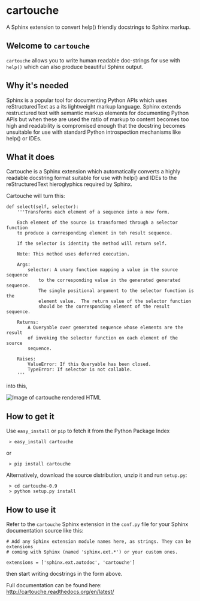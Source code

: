 cartouche
=========

A Sphinx extension to convert help() friendly docstrings to Sphinx markup.

Welcome to `cartouche`
----------------------

`cartouche` allows you to write human readable doc-strings for use with
`help()` which can also produce beautiful Sphinx output.

Why it's needed
---------------

Sphinx is a popular tool for documenting Python APIs which uses
reStructuredText as a its lightweight markup language. Sphinx extends
restructured text with semantic markup elements for documenting Python APIs
but when these are used the ratio of markup to content becomes too high and
readability is compromised enough that the docstring becomes unsuitable for
use with standard Python introspection mechanisms like help() or IDEs.

What it does
------------

Cartouche is a Sphinx extension which automatically converts a highly readable
docstring format suitable for use with help() and IDEs to the reStructuredText
hieroglyphics required by Sphinx.

Cartouche will turn this:

```
def select(self, selector):
    '''Transforms each element of a sequence into a new form.

    Each element of the source is transformed through a selector function
    to produce a corresponding element in teh result sequence.

    If the selector is identity the method will return self.

    Note: This method uses deferred execution.

    Args:
        selector: A unary function mapping a value in the source sequence
            to the corresponding value in the generated generated sequence.
            The single positional argument to the selector function is the
            element value.  The return value of the selector function
            should be the corresponding element of the result sequence.

    Returns:
        A Queryable over generated sequence whose elements are the result
        of invoking the selector function on each element of the source
        sequence.

    Raises:
        ValueError: If this Queryable has been closed.
        TypeError: If selector is not callable.
    '''
```

into this,

![Image of cartouche rendered HTML](http://cartouche.readthedocs.org/en/latest/_images/select_html.png)

How to get it
-------------

Use ``easy_install`` or ``pip`` to fetch it from the Python Package Index

```
 > easy_install cartouche
```

or

```
 > pip install cartouche 
```

Alternatively, download the source distribution, unzip it and run ``setup.py``:

```
 > cd cartouche-0.9
 > python setup.py install
```

How to use it
-------------

Refer to the `cartouche` Sphinx extension in the `conf.py` file for your
Sphinx documentation source like this:

```
# Add any Sphinx extension module names here, as strings. They can be extensions
# coming with Sphinx (named 'sphinx.ext.*') or your custom ones.

extensions = ['sphinx.ext.autodoc', 'cartouche']
````

then start writing docstrings in the form above.

Full documentation can be found here: http://cartouche.readthedocs.org/en/latest/
